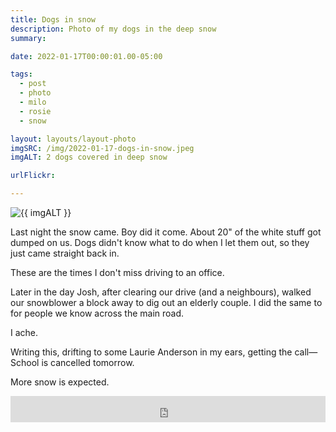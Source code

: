 ```yaml
---
title: Dogs in snow
description: Photo of my dogs in the deep snow
summary: 

date: 2022-01-17T00:00:01.00-05:00

tags:
  - post
  - photo
  - milo
  - rosie
  - snow

layout: layouts/layout-photo
imgSRC: /img/2022-01-17-dogs-in-snow.jpeg
imgALT: 2 dogs covered in deep snow

urlFlickr: 

---
```

<p><img class="u-photo img-polaroid" src="{{ imgSRC }}" alt="{{ imgALT }}"></p>

Last night the snow came. Boy did it come. About 20" of the white stuff got dumped on us. Dogs didn't know what to do when I let them out, so they just came straight back in.

These are the times I don't miss driving to an office.

Later in the day Josh, after clearing our drive (and a neighbours), walked our snowblower a block away to dig out an elderly couple. I did the same to for people we know across the main road.

I ache.

Writing this, drifting to some Laurie Anderson in my ears, getting the call—School is cancelled tomorrow.

More snow is expected.

<iframe style="border: 0; width: 100%; height: 42px;" src="https://bandcamp.com/EmbeddedPlayer/album=4007820686/size=small/bgcol=ffffff/linkcol=0687f5/track=2537669798/transparent=true/" seamless><a href="https://laurieanderson.bandcamp.com/album/big-science">Big Science by Laurie Anderson</a></iframe>
